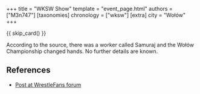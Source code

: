 +++
title = "WKSW Show"
template = "event_page.html"
authors = ["M3n747"]
[taxonomies]
chronology = ["wksw"]
[extra]
city = "Wołów"
+++

{{ skip_card() }}

According to the source, there was a worker called Samuraj and the Wołów Championship changed hands. No further details are known.

## References

* [Post at WrestleFans forum](https://wrestlefans.pl/forum/viewtopic.php?f=295&t=37491)
